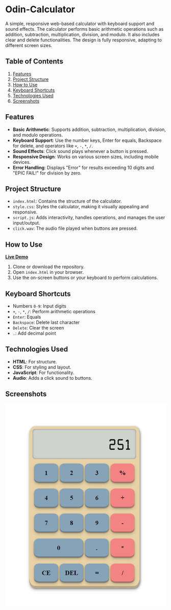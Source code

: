 # Odin-Calculator

A simple, responsive web-based calculator with keyboard support and sound effects. The calculator performs basic arithmetic operations such as addition, subtraction, multiplication, division, and modulo. It also includes clear and delete functionalities. The design is fully responsive, adapting to different screen sizes.

## Table of Contents
1. [Features](#features)
2. [Project Structure](#project-structure)
3. [How to Use](#how-to-use)
4. [Keyboard Shortcuts](#keyboard-shortcuts)
5. [Technologies Used](#technologies-used)
6. [Screenshots](#screenshots)

## Features

- **Basic Arithmetic**: Supports addition, subtraction, multiplication, division, and modulo operations.
- **Keyboard Support**: Use the number keys, Enter for equals, Backspace for delete, and operators like `+`, `-`, `*`, `/`.
- **Sound Effects**: Click sound plays whenever a button is pressed.
- **Responsive Design**: Works on various screen sizes, including mobile devices.
- **Error Handling**: Displays "Error" for results exceeding 10 digits and "EPIC FAIL!" for division by zero.

## Project Structure

- `index.html`: Contains the structure of the calculator.
- `style.css`: Styles the calculator, making it visually appealing and responsive.
- `script.js`: Adds interactivity, handles operations, and manages the user input/output.
- `click.wav`: The audio file played when buttons are pressed.

## How to Use

  [**Live Demo**](https://vedad24.github.io/Odin-Calculator/)

1. Clone or download the repository.
2. Open `index.html` in your browser.
3. Use the on-screen buttons or your keyboard to perform calculations.

## Keyboard Shortcuts

- Numbers `0-9`: Input digits
- `+`, `-`, `*`, `/`: Perform arithmetic operations
- `Enter`: Equals
- `Backspace`: Delete last character
- `Delete`: Clear the screen
- `.`: Add decimal point

## Technologies Used

- **HTML**: For structure.
- **CSS**: For styling and layout.
- **JavaScript**: For functionality.
- **Audio**: Adds a click sound to buttons.

## Screenshots

![Screenshot](./Screenshot.png)
